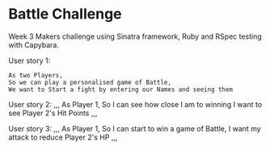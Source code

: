 # Battle Challenge

Week 3 Makers challenge using Sinatra framework, Ruby and RSpec testing with Capybara.

User story 1:

```
As two Players,
So we can play a personalised game of Battle,
We want to Start a fight by entering our Names and seeing them
```

User story 2:
,,,
As Player 1,
So I can see how close I am to winning
I want to see Player 2's Hit Points
,,,


User story 3:
,,,
As Player 1,
So I can start to win a game of Battle,
I want my attack to reduce Player 2's HP
,,,